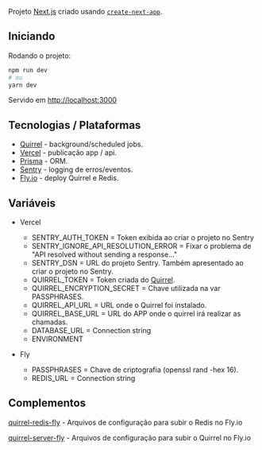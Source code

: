Projeto [Next.js](https://nextjs.org/) criado usando [`create-next-app`](https://github.com/vercel/next.js/tree/canary/packages/create-next-app).

## Iniciando

Rodando o projeto:

```bash
npm run dev
# ou
yarn dev
```

Servido em [http://localhost:3000](http://localhost:3000)

## Tecnologias / Plataformas

- [Quirrel](https://quirrel.dev/) - background/scheduled jobs.
- [Vercel](https://vercel.com/) - publicação app / api.
- [Prisma](https://www.prisma.io/) - ORM.
- [Sentry](https://sentry.io/) - logging de erros/eventos.
- [Fly.io](https://fly.io/) - deploy Quirrel e Redis.

## Variáveis

- Vercel
  - SENTRY_AUTH_TOKEN = Token exibida ao criar o projeto no Sentry
  - SENTRY_IGNORE_API_RESOLUTION_ERROR = Fixar o problema de "API resolved without sending a response..."
  - SENTRY_DSN = URL do projeto Sentry. Também apresentado ao criar o projeto no Sentry.
  - QUIRREL_TOKEN = Token criada do [Quirrel](https://docs.quirrel.dev/deploying#acquire-a-token).
  - QUIRREL_ENCRYPTION_SECRET = Chave utilizada na var PASSPHRASES.
  - QUIRREL_API_URL = URL onde o Quirrel foi instalado.
  - QUIRREL_BASE_URL = URL do APP onde o quirrel irá realizar as chamadas.
  - DATABASE_URL = Connection string
  - ENVIRONMENT

- Fly
  - PASSPHRASES = Chave de criptografia (openssl rand -hex 16).
  - REDIS_URL = Connection string

## Complementos

[quirrel-redis-fly](https://github.com/JoaoZanetti/quirrel-redis-fly) - Arquivos de configuração para subir o Redis no Fly.io

[quirrel-server-fly](https://github.com/JoaoZanetti/quirrel-server-fly) - Arquivos de configuração para subir o Quirrel no Fly.io

